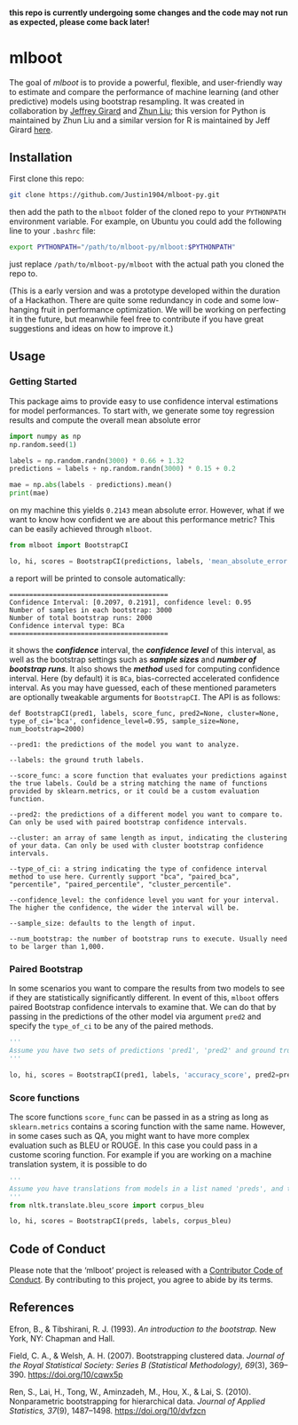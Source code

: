 #### this repo is currently undergoing some changes and the code may not run as expected, please come back later!

# mlboot

The goal of *mlboot* is to provide a powerful, flexible, and
user-friendly way to estimate and compare the performance of machine
learning (and other predictive) models using bootstrap resampling. It
was created in collaboration by [Jeffrey Girard](https://jmgirard.com/)
and [Zhun Liu](http://justin1904.github.io/); this version for Python is
maintained by Zhun Liu and a similar version for R is
maintained by Jeff Girard [here](https://github.com/jmgirard/mlboot).

## Installation

First clone this repo:

``` bash
git clone https://github.com/Justin1904/mlboot-py.git
```

then add the path to the `mlboot` folder of the cloned repo to your `PYTHONPATH` environment variable. For example, on Ubuntu you could add the following line to your `.bashrc` file:

``` bash
export PYTHONPATH="/path/to/mlboot-py/mlboot:$PYTHONPATH"
```

just replace `/path/to/mlboot-py/mlboot` with the actual path you cloned the repo to.

(This is a early version and was a prototype developed within the duration of a Hackathon. There are quite some redundancy in code and some low-hanging fruit in performance optimization. We will be working on perfecting it in the future, but meanwhile feel free to contribute if you have great suggestions and ideas on how to improve it.)

## Usage


### Getting Started

This package aims to provide easy to use confidence interval estimations for model performances. To start with, we generate some toy regression results and compute the overall mean absolute error

``` python
import numpy as np
np.random.seed(1)

labels = np.random.randn(3000) * 0.66 + 1.32
predictions = labels + np.random.randn(3000) * 0.15 + 0.2

mae = np.abs(labels - predictions).mean()
print(mae)
```

on my machine this yields `0.2143` mean absolute error. However, what if we want to know how confident we are about this performance metric? This can be easily achieved through `mlboot`.


``` python
from mlboot import BootstrapCI

lo, hi, scores = BootstrapCI(predictions, labels, 'mean_absolute_error')
```

a report will be printed to console automatically:

``` 
========================================
Confidence Interval: [0.2097, 0.2191], confidence level: 0.95
Number of samples in each bootstrap: 3000
Number of total bootstrap runs: 2000
Confidence interval type: BCa
========================================
```

it shows the ***confidence*** interval, the ***confidence level*** of this interval, as well as the bootstrap settings such as ***sample sizes*** and ***number of bootstrap runs***. It also shows the ***method*** used for computing confidence interval. Here (by default) it is `BCa`, bias-corrected accelerated confidence interval. As you may have guessed, each of these mentioned parameters are optionally tweakable arguments for `BootstrapCI`. The API is as follows:

```
def BootstrapCI(pred1, labels, score_func, pred2=None, cluster=None, type_of_ci='bca', confidence_level=0.95, sample_size=None, num_bootstrap=2000)

--pred1: the predictions of the model you want to analyze.

--labels: the ground truth labels.

--score_func: a score function that evaluates your predictions against the true labels. Could be a string matching the name of functions provided by sklearn.metrics, or it could be a custom evaluation function.

--pred2: the predictions of a different model you want to compare to. Can only be used with paired bootstrap confidence intervals.

--cluster: an array of same length as input, indicating the clustering of your data. Can only be used with cluster bootstrap confidence intervals.

--type_of_ci: a string indicating the type of confidence interval method to use here. Currently support "bca", "paired_bca", "percentile", "paired_percentile", "cluster_percentile".

--confidence_level: the confidence level you want for your interval. The higher the confidence, the wider the interval will be.

--sample_size: defaults to the length of input.

--num_bootstrap: the number of bootstrap runs to execute. Usually need to be larger than 1,000.
```

### Paired Bootstrap

In some scenarios you want to compare the results from two models to see if they are statistically significantly different. In event of this, `mlboot` offers paired Bootstrap confidence intervals to examine that. We can do that by passing in the predictions of the other model via argument `pred2` and specify the `type_of_ci` to be any of the paired methods.

``` python
'''
Assume you have two sets of predictions 'pred1', 'pred2' and ground truth is in 'labels'
'''

lo, hi, scores = BootstrapCI(pred1, labels, 'accuracy_score', pred2=pred2, type_of_ci="paired_percentile")

```


### Score functions

The score functions `score_func` can be passed in as a string as long as `sklearn.metrics` contains a scoring function with the same name. However, in some cases such as QA, you might want to have more complex evaluation such as BLEU or ROUGE. In this case you could pass in a custome scoring function. For example if you are working on a machine translation system, it is possible to do

``` python
'''
Assume you have translations from models in a list named 'preds', and true translations in 'labels'
'''
from nltk.translate.bleu_score import corpus_bleu

lo, hi, scores = BootstrapCI(preds, labels, corpus_bleu)
```


## Code of Conduct

Please note that the ‘mlboot’ project is released with a [Contributor
Code of Conduct](.github/CODE_OF_CONDUCT.md). By contributing to this
project, you agree to abide by its terms.

## References

Efron, B., & Tibshirani, R. J. (1993). *An introduction to the
bootstrap.* New York, NY: Chapman and Hall.

Field, C. A., & Welsh, A. H. (2007). Bootstrapping clustered data.
*Journal of the Royal Statistical Society: Series B (Statistical
Methodology), 69*(3), 369–390. <https://doi.org/10/cqwx5p>

Ren, S., Lai, H., Tong, W., Aminzadeh, M., Hou, X., & Lai, S. (2010).
Nonparametric bootstrapping for hierarchical data. *Journal of Applied
Statistics, 37*(9), 1487–1498. <https://doi.org/10/dvfzcn>

